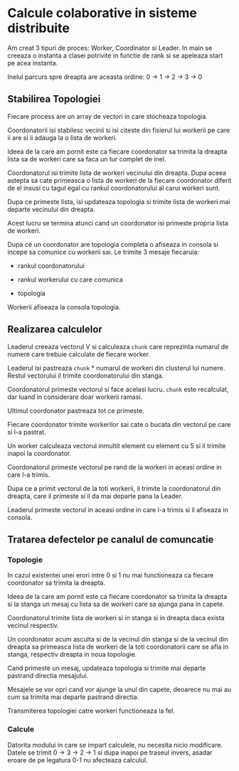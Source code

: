 # Calcule colaborative in sisteme distribuite

Am creat 3 tipuri de proces: Worker, Coordinator si Leader. In main se creeaza o instanta a clasei potrivite in functie de rank si se apeleaza start pe acea instanta.

Inelul parcurs spre dreapta are aceasta ordine: 0 -> 1 -> 2 -> 3 -> 0

## Stabilirea Topologiei

Fiecare process are un array de vectori in care stocheaza topologia.

Coordonatorii isi stabilesc vecinii si isi citeste din fisierul lui workerii pe care ii are si ii adauga la o lista de workeri.

Ideea de la care am pornit este ca fiecare coordonator sa trimita la dreapta lista sa de workeri care sa faca un tur complet de inel.

Coordonatorul isi trimite lista de workeri vecinului din dreapta. Dupa aceea astepta sa cate primeasca o lista de workeri de la fiecare coordonator diferit de el insusi cu tagul egal cu rankul coordonatorului al carui workeri sunt.

Dupa ce primeste lista, isi updateaza topologia si trimite lista de workeri mai departe vecinului din dreapta.

Acest lucru se termina atunci cand un coordonator isi primeste propria lista de workeri.

Dupa ce un coordonator are topologia completa o afiseaza in consola si incepe sa comunice cu workerii sai. Le trimite 3 mesaje fiecaruia:

- rankul coordonatorului

- rankul workerului cu care comunica

- topologia

Workerii afiseaza la consola topologia.

## Realizarea calculelor

Leaderul creeaza vectorul V si calculeaza `chunk` care reprezinta numarul de numere care trebuie calculate de fiecare worker.

Leaderul isi pastreaza `chunk` * numarul de workeri din clusterul lui numere. Restul vectorului il trimite coordonatorului din stanga.

Coordonatorul primeste vectorul si face acelasi lucru. `chunk` este recalculat, dar luand in considerare doar workerii ramasi.

Ultimul coordonator pastreaza tot ce primeste.

Fiecare coordonator trimite workerilor sai cate o bucata din vectorul pe care si l-a pastrat.

Un worker calculeaza vectorul inmultit element cu element cu 5 si il trimite inapoi la coordonator.

Coordonatorul primeste vectorul pe rand de la workeri in aceasi ordine in care l-a trimis.

Dupa ce a primit vectorul de la toti workerii, il trimite la coordonatorul din dreapta, care il primeste si il da mai departe pana la Leader.

Leaderul primeste vectorul in aceasi ordine in care l-a trimis si il afiseaza in consola.

## Tratarea defectelor pe canalul de comuncatie

### Topologie

In cazul existentei unei erori intre 0 si 1 nu mai functioneaza ca fiecare coordonator sa trimita la dreapta.

Ideea de la care am pornit este ca fiecare coordonator sa trimita la dreapta si la stanga un mesaj cu lista sa de workeri care sa ajunga pana in capete.

Coordonatorul trimite lista de workeri si in stanga si in dreapta daca exista vecinul respectiv.

Un coordonator acum asculta si de la vecinul din stanga si de la vecinul din dreapta sa primeasca lista de workeri de la toti coordonatorii care se afla in stanga, respectiv dreapta in noua topologie.

Cand primeste un mesaj, updateaza topologia si trimite mai departe pastrand directia mesajului.

Mesajele se vor opri cand vor ajunge la unul din capete, deoarece nu mai au cum sa trimita mai departe pastrand directia.

Transmiterea topologiei catre workeri functioneaza la fel.

### Calcule

Datorita modului in care se impart calculele, nu necesita nicio modificare. Datele se trimit 0 -> 3 -> 2 -> 1 si dupa inapoi pe traseul invers, asadar eroare de pe legatura 0-1 nu afecteaza calculul.

